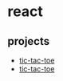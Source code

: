 # react

## projects

- [tic-tac-toe](https://github.com/EricvanLessen/react/tree/main/google-mockup)
- [tic-tac-toe](https://github.com/EricvanLessen/react/tree/main/tic-tac-toe)